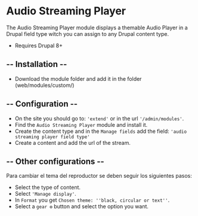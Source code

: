# Audio Streaming Player

The Audio Streaming Player module displays a themable Audio Player in a Drupal field type witch you can assign to any Drupal content type.

- Requires Drupal 8+


## -- Installation --

- Download the module folder and add it in the folder (web/modules/custom/)

## -- Configuration --

- On the site you should go to: ```'extend'``` or in the url ```'/admin/modules'```.
- Find the ```Audio Streaming Player``` module and install it.
- Create the content type and in the ```Manage fields``` add the field: ```'audio streaming player field type'```
- Create a content and add the url of the stream.

## -- Other configurations --

 Para cambiar el tema del reproductor se deben seguir los siguientes pasos:
 - Select the type of content.
 - Select ```'Manage display'```.
 - In ```Format``` you get ```Chosen theme: ''black, circular or text''```.
 - Select a ```gear ⚙️``` button and select the option you want.




